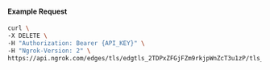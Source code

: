 <!-- Code generated for API Clients. DO NOT EDIT. -->
#### Example Request
```bash
curl \
-X DELETE \
-H "Authorization: Bearer {API_KEY}" \
-H "Ngrok-Version: 2" \
https://api.ngrok.com/edges/tls/edgtls_2TDPxZFGjFZm9rkjpWnZcT3u1zP/tls_termination

